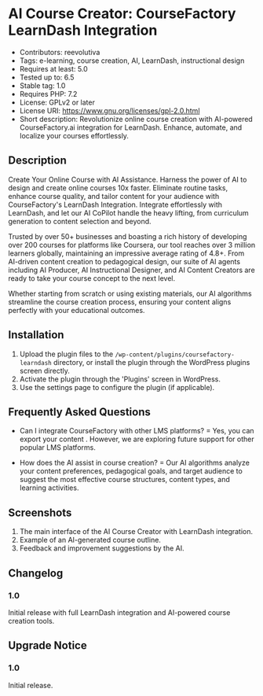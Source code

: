 # AI Course Creator: CourseFactory LearnDash Integration

- Contributors: reevolutiva
- Tags: e-learning, course creation, AI, LearnDash, instructional design
- Requires at least: 5.0
- Tested up to: 6.5
- Stable tag: 1.0
- Requires PHP: 7.2
- License: GPLv2 or later
- License URI: https://www.gnu.org/licenses/gpl-2.0.html
- Short description: Revolutionize online course creation with AI-powered CourseFactory.ai integration for LearnDash. Enhance, automate, and localize your courses effortlessly.

## Description

Create Your Online Course with AI Assistance. Harness the power of AI to design and create online courses 10x faster. Eliminate routine tasks, enhance course quality, and tailor content for your audience with CourseFactory's LearnDash Integration. Integrate effortlessly with LearnDash, and let our AI CoPilot handle the heavy lifting, from curriculum generation to content selection and beyond.

Trusted by over 50+ businesses and boasting a rich history of developing over 200 courses for platforms like Coursera, our tool reaches over 3 million learners globally, maintaining an impressive average rating of 4.8+. From AI-driven content creation to pedagogical design, our suite of AI agents including AI Producer, AI Instructional Designer, and AI Content Creators are ready to take your course concept to the next level.

Whether starting from scratch or using existing materials, our AI algorithms streamline the course creation process, ensuring your content aligns perfectly with your educational outcomes.


## Installation
1. Upload the plugin files to the `/wp-content/plugins/coursefactory-learndash` directory, or install the plugin through the WordPress plugins screen directly.
2. Activate the plugin through the 'Plugins' screen in WordPress.
3. Use the settings page to configure the plugin (if applicable).


## Frequently Asked Questions

- Can I integrate CourseFactory with other LMS platforms? =
Yes, you can export your content . However, we are exploring future support for other popular LMS platforms.

- How does the AI assist in course creation? =
Our AI algorithms analyze your content preferences, pedagogical goals, and target audience to suggest the most effective course structures, content types, and learning activities.

## Screenshots
1. The main interface of the AI Course Creator with LearnDash integration.
2. Example of an AI-generated course outline.
3. Feedback and improvement suggestions by the AI.

## Changelog
### 1.0

Initial release with full LearnDash integration and AI-powered course creation tools.

## Upgrade Notice 
### 1.0
Initial release.
